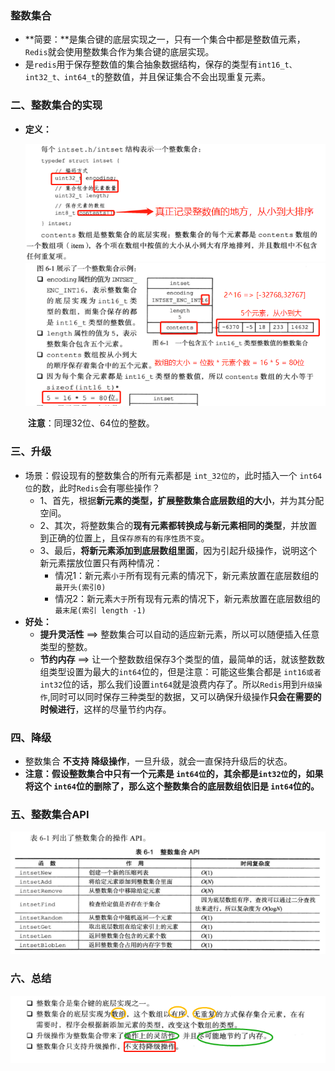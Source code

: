 ### 整数集合

+ **简要：**是集合键的底层实现之一，只有一个集合中都是整数值元素，`Redis`就会使用整数集合作为集合键的底层实现。
+ 是`redis`用于保存整数值的集合抽象数据结构，保存的类型有`int16_t、int32_t、int64_t`的整数值，并且保证集合不会出现重复元素。

### 二、整数集合的实现

+ **定义：**

  ![image-20200914152258868](.\imges\image-20200914152258868.png)
  ![image-20200914152547815](.\imges\image-20200914152547815.png)

  ​	**注意**：同理32位、64位的整数。

### 三、升级

+ 场景：假设现有的整数集合的所有元素都是 `int_32位的`，此时插入一个 `int64位`的数，此时`Redis`会有哪些操作？
  + 1、首先，根据**新元素的类型，扩展整数集合底层数组的大小**，并为其分配空间。
  + 2、其次，将整数集合的**现有元素都转换成与新元素相同的类型**，并放置到正确的位置上，且`保存原有的有序性质不变`。
  + 3、最后，**将新元素添加到底层数组里面**，因为引起升级操作，说明这个新元素摆放位置只有两种情况：
    + 情况1：新元素`小于`所有现有元素的情况下，新元素放置在底层数组的 `最开头(索引0)`
    + 情况2：新元素`大于`所有现有元素的情况下，新元素放置在底层数组的 `最末尾(索引 length -1)`
+ **好处：**
  + **提升灵活性**   ==>  整数集合可以自动的适应新元素，所以可以随便插入任意类型的整数。
  + **节约内存**  ==>  让一个整数数组保存3个类型的值，最简单的话，就该整数数组类型设置为最大的`int64`位的，但是注意：可能这些集合都是 `int16或者int32`位的话，那么我们设置`int64`就是浪费内存了。所以`Redis`用到`升级操作`,同时可以同时保存三种类型的数据，又可以确保升级操作**只会在需要的时候进行**，这样的尽量节约内存。

### 四、降级

+ 整数集合 **不支持 降级操作**，一旦升级，就会一直保持升级后的状态。
+ **注意：**假设整数集合中只有一个元素是 `int64位`的，其余都是`int32位`的，如果将这个 **`int64`位的删除**了，那么这个整数集合的底层数组**依旧是 `int64`位的。**

### 五、整数集合API

![image-20200914154851846](.\imges\image-20200914154851846.png)

### 六、总结

![image-20200914154943887](.\imges\image-20200914154943887.png)